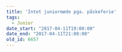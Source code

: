 ```yaml
---
title: 'Intet juniormøde pga. påskeferie'
tags:
  - Junior
date_start: "2017-04-11T19:00:00"
date_end: "2017-04-11T21:00:00"
old_id: 6657
---
```

